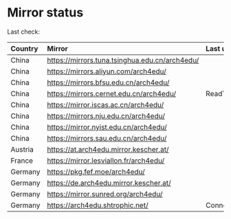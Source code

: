 <script src="./time.js"></script>
# Mirror status
Last check: <script type="text/javascript">localize(1753954398.1237626);</script>

|Country|Mirror|Last update|
|:------|:-----|:----------|
|China|https://mirrors.tuna.tsinghua.edu.cn/arch4edu/|<script type="text/javascript">localize(1753944818);</script>|
|China|https://mirrors.aliyun.com/arch4edu/|<script type="text/javascript">localize(1753901464);</script>|
|China|https://mirrors.bfsu.edu.cn/arch4edu/|<script type="text/javascript">localize(1753901464);</script>|
|China|https://mirrors.cernet.edu.cn/arch4edu/|ReadTimeout|
|China|https://mirror.iscas.ac.cn/arch4edu/|<script type="text/javascript">localize(1753944818);</script>|
|China|https://mirrors.nju.edu.cn/arch4edu/|<script type="text/javascript">localize(1753901464);</script>|
|China|https://mirror.nyist.edu.cn/arch4edu/|<script type="text/javascript">localize(1753901464);</script>|
|China|https://mirrors.sau.edu.cn/arch4edu/|<script type="text/javascript">localize(1753815127);</script>|
|Austria|https://at.arch4edu.mirror.kescher.at/|<script type="text/javascript">localize(1753901464);</script>|
|France|https://mirror.lesviallon.fr/arch4edu/|<script type="text/javascript">localize(1753901464);</script>|
|Germany|https://pkg.fef.moe/arch4edu/|<script type="text/javascript">localize(1753901464);</script>|
|Germany|https://de.arch4edu.mirror.kescher.at/|<script type="text/javascript">localize(1753901464);</script>|
|Germany|https://mirror.sunred.org/arch4edu/|<script type="text/javascript">localize(1753901464);</script>|
|Germany|https://arch4edu.shtrophic.net/|ConnectionError|

<script src="./tablefilter/tablefilter.js"></script>
<script src="./table.js"></script>